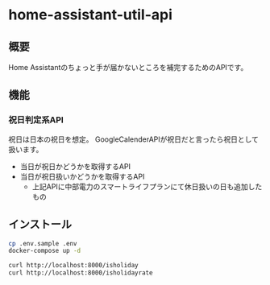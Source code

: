 # home-assistant-util-api

## 概要

Home Assistantのちょっと手が届かないところを補完するためのAPIです。

## 機能

### 祝日判定系API

祝日は日本の祝日を想定。
GoogleCalenderAPIが祝日だと言ったら祝日として扱います。

- 当日が祝日かどうかを取得するAPI
- 当日が祝日扱いかどうかを取得するAPI
  - 上記APIに中部電力のスマートライフプランにて休日扱いの日も追加したもの

## インストール

```bash
cp .env.sample .env
docker-compose up -d
```

```bash
curl http://localhost:8000/isholiday
curl http://localhost:8000/isholidayrate
```
